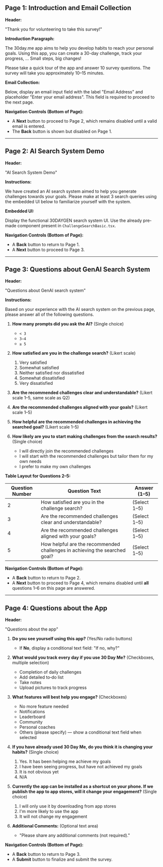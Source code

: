 ## Page 1: Introduction and Email Collection

**Header:**

"Thank you for volunteering to take this survey!"

**Introduction Paragraph:**

The 30day.me app aims to help you develop habits to reach your personal goals. Using this app, you can create a 30-day challenge, track your progress, … Small steps, big changes!

Please take a quick tour of the app and answer 10 survey questions. The survey will take you approximately 10–15 minutes.

**Email Collection:**

Below, display an email input field with the label "Email Address" and placeholder "Enter your email address". This field is required to proceed to the next page.

**Navigation Controls (Bottom of Page):**

- A **Next** button to proceed to Page 2, which remains disabled until a valid email is entered.
- The **Back** button is shown but disabled on Page 1.

---

## Page 2: AI Search System Demo

**Header:**

"AI Search System Demo"

**Instructions:**

We have created an AI search system aimed to help you generate challenges towards your goals. Please make at least 3 search queries using the embedded UI below to familiarize yourself with the system.

**Embedded UI:**

Display the functional 30DAYGEN search system UI. Use the already pre-made component present in `ChallengeSearchBasic.tsx`.

**Navigation Controls (Bottom of Page):**

- A **Back** button to return to Page 1.
- A **Next** button to proceed to Page 3.

---

## Page 3: Questions about GenAI Search System

**Header:**

"Questions about GenAI search system"

**Instructions:**

Based on your experience with the AI search system on the previous page, please answer all of the following questions.

1. **How many prompts did you ask the AI?** (Single choice)

   - `< 3`
   - `3–4`
   - `≥ 5`

2. **How satisfied are you in the challenge search?** (Likert scale)

   1. Very satisfied
   2. Somewhat satisfied
   3. Neither satisfied nor dissatisfied
   4. Somewhat dissatisfied
   5. Very dissatisfied

3. **Are the recommended challenges clear and understandable?** (Likert scale 1–5, same scale as Q2)

4. **Are the recommended challenges aligned with your goals?** (Likert scale 1–5)

5. **How helpful are the recommended challenges in achieving the searched goal?** (Likert scale 1–5)

6. **How likely are you to start making challenges from the search results?** (Single choice)

   - I will directly join the recommended challenges
   - I will start with the recommended challenges but tailor them for my own needs
   - I prefer to make my own challenges

**Table Layout for Questions 2–5:**

| Question Number | Question Text                                                              | Answer (1–5) |
| --------------- | -------------------------------------------------------------------------- | ------------ |
| 2               | How satisfied are you in the challenge search?                             | (Select 1–5) |
| 3               | Are the recommended challenges clear and understandable?                   | (Select 1–5) |
| 4               | Are the recommended challenges aligned with your goals?                    | (Select 1–5) |
| 5               | How helpful are the recommended challenges in achieving the searched goal? | (Select 1–5) |

**Navigation Controls (Bottom of Page):**

- A **Back** button to return to Page 2.
- A **Next** button to proceed to Page 4, which remains disabled until **all** questions 1–6 on this page are answered.

---

## Page 4: Questions about the App

**Header:**

"Questions about the app"

1. **Do you see yourself using this app?** (Yes/No radio buttons)

   - If **No**, display a conditional text field: "If no, why?"

2. **What would you track every day if you use 30 Day Me?** (Checkboxes, multiple selection)

   - Completion of daily challenges
   - Add detailed to‑do list
   - Take notes
   - Upload pictures to track progress

3. **What features will best help you engage?** (Checkboxes)

   - No more feature needed
   - Notifications
   - Leaderboard
   - Community
   - Personal coaches
   - Others (please specify) — show a conditional text field when selected

4. **If you have already used 30 Day Me, do you think it is changing your habits?** (Single choice)

   1. Yes. It has been helping me achieve my goals
   2. I have been seeing progress, but have not achieved my goals
   3. It is not obvious yet
   4. N/A

5. **Currently the app can be installed as a shortcut on your phone. If we publish the app to app stores, will it change your engagement?** (Single choice)

   1. I will only use it by downloading from app stores
   2. I'm more likely to use the app
   3. It will not change my engagement

6. **Additional Comments:** (Optional text area)

   - "Please share any additional comments (not required)."

**Navigation Controls (Bottom of Page):**

- A **Back** button to return to Page 3.
- A **Submit** button to finalize and submit the survey.
